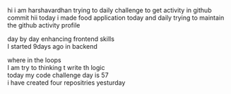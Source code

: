    hi i am harshavardhan  trying to daily challenge to get activity in github commit
 hii today i made food application 
today and daily trying to maintain the github activity profile     
          
   day by day enhancing frontend skills     
    I started 9days ago in backend  
          
   where in the loops    
   I am try to thinking t write th logic   
    today my code challenge day is 57      
      i have   created four repositries yesturday
     
 
